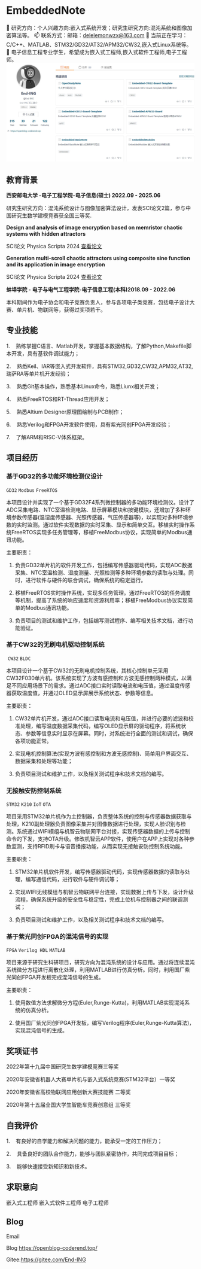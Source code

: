 # EmbeddedNote
🌱 研究方向：个人兴趣方向:嵌入式系统开发；研究生研究方向:混沌系统和图像加密算法等。
📫 联系方式：邮箱：delelemonwzx@163.com
🌱 当前正在学习：C/C++、MATLAB、STM32/GD32/AT32/APM32/CW32,嵌入式Linux系统等。
💬 电子信息工程专业学生，希望成为嵌入式工程师,嵌入式软件工程师,电子工程师。
![](pic/open.jpg)
## 教育背景

**西安邮电大学 -电子工程学院-电子信息(硕士)  2022.09 - 2025.06**

研究生研究方向：混沌系统设计与图像加密算法设计，发表SCI论文2篇，参与中国研究生数学建模竞赛获全国三等奖.

**Design and analysis of image encryption based on memristor chaotic systems with hidden attractors**

SCI论文 Physica Scripta 2024 [查看论文](https://iopscience.iop.org/article/10.1088/1402-4896/ad56cf)

**Generation multi-scroll chaotic attractors using composite sine function and its application in image encryption**

SCI论文 Physica Scripta 2024 [查看论文](https://iopscience.iop.org/article/10.1088/1402-4896/ad2b3f)

**蚌埠学院 - 电子与电气工程学院-电子信息工程(本科)2018.09 - 2022.06**

本科期间作为电子协会和电子竞赛负责人，参与各项电子类竞赛，包括电子设计大赛、单片机、物联网等，获得过奖项若干。

## 专业技能

1.    熟练掌握C语言、Matlab开发，掌握基本数据结构，了解Python,Makefile脚本开发，具有基软件调试能力；

2.    熟悉Keil、IAR等嵌入式开发软件，具有STM32,GD32,CW32,APM32,AT32,瑞萨RA等单片机开发经验；

3.    熟悉Git基本操作，熟悉基本Linux命令，熟悉Liunx相关开发；

4.    熟悉FreeRTOS和RT-Thread应用开发；

5.    熟悉Altium Designer原理图绘制与PCB制作；

6.    熟悉Verilog和FPGA开发软件使用，具有紫光同创FPGA开发经验；

7.    了解ARM和RISC-V体系框架。

## 项目经历

### 基于GD32的多功能环境检测仪设计

`GD32` `Modbus` `FreeRTOS`

本项目设计并实现了一个基于GD32F4系列微控制器的多功能环境检测仪。设计了ADC采集电路、NTC室温检测电路、显示屏幕模块和按键模块，还增加了多种环境参数传感器(温湿度传感器、光照传感器，气压传感器等)，以实现对多种环境参数的实时监测。通过软件实现数据的实时采集、显示和简单交互。移植实时操作系统FreeRTOS实现多任务管理等，移植FreeModbus协议，实现简单的Modbus通讯功能。

主要职责：

1. 负责GD32单片机的软件开发工作，包括编写传感器驱动代码，实现ADC数据采集、NTC室温检测、湿度测量、光照检测等多种环境参数的读取与处理。同时，进行软件与硬件的联合调试，确保系统的稳定运行。

2. 移植FreeRTOS实时操作系统，实现多任务管理。通过FreeRTOS的任务调度等机制，提高了系统的响应速度和资源利用率；移植FreeModbus协议实现简单的Modbus通讯功能。

3. 负责项目的测试和维护工作，包括编写测试程序、编写相关技术文档，进行功能验证。

### 基于CW32的无刷电机驱动控制系统

 `CW32` `BLDC`

本项目设计一个基于CW32的无刷电机控制系统，其核心控制单元采用CW32F030单片机。该系统实现了方波有感控制和方波无感控制两种模式，以满足不同应用场景下的需求。通过ADC接口实时读取电流和电压值，通过温度传感器获取温度值，并通过OLED显示屏展示系统状态、参数等信息。

主要职责：

1. CW32单片机开发，通过ADC接口读取电流和电压值，并进行必要的滤波和校准处理，编写温度数据采集代码，编写OLED显示屏的驱动程序，将系统状态、参数等信息实时显示在屏幕。同时，对系统进行全面的测试和调试，确保各项功能正常。

2. 实现电机控制算法(实现方波有感控制和方波无感控制)、简单用户界面交互、数据采集和处理等功能；

3. 负责项目测试和维护工作，以及相关测试程序和技术文档的编写。

### 无接触安防控制系统

`STM32` `K210` `IoT`  `OTA`

项目采用STM32单片机作为主控制器，负责整体系统的控制与传感器数据获取与处理，K210副处理器负责图像采集并对图像数据进行处理，实现人脸识别与检测。系统通过WIFI模组与机智云物联网平台对接，实现传感器数据的上传与控制命令的下发，支持OTA升级。修改机智云APP软件，使用户在APP上实现对各种参数监测，支持RFID刷卡与语音播报功能，从而实现无接触安防控制系统功能。

主要职责：

1. STM32单片机软件开发，编写传感器驱动代码，实现传感器数据的读取与处理，编写通信代码，进行软件与硬件调试等；

2. 实现WIFI无线模组与机智云物联网平台连接，实现数据上传与下发，设计升级流程，确保系统升级的安全性与稳定性，完成上位机与控制器之间的联调测试；

3. 负责项目测试和维护工作，以及相关测试程序和技术文档的编写。

### 基于紫光同创FPGA的混沌信号的实现

 `FPGA` `Verilog HDL` `MATLAB`

项目来源于研究生科研项目，研究方向为混沌系统的设计与应用。通过将连续混沌系统微分方程进行离散化处理，利用MATLAB进行仿真分析。同时，利用国厂紫光同创FPGA开发板完成混沌信号的生成。

主要职责：

1. 使用数值方法求解微分方程(Euler,Runge-Kutta)，利用MATLAB实现混沌系统的仿真分析。

2. 使用国厂紫光同创FPGA开发板，编写Verilog程序(Euler,Runge-Kutta算法)，实现混沌信号的生成。

## 奖项证书

2022年第十九届中国研究生数学建模竞赛三等奖

2020年安徽省机器人大赛单片机与嵌入式系统竞赛(STM32平台）一等奖 

2020年安徽省高校物联网应用创新大赛技能赛 二等奖

2020年第十五届全国大学生智能车竞赛创意组 三等奖

## 自我评价

1.    有良好的自学能力和解决问题的能力，能承受一定的工作压力；

2.    具备良好的团队合作能力，能够与团队紧密协作，共同完成项目目标；

3.    能够快速接受新知识和新技术。

## 求职意向

嵌入式工程师 嵌入式软件工程师 电子工程师

## Blog

Email [](mailto:[delelemonwzx@163.com](mailto:delelemonwzx@163.com))

Blog https://openblog-coderend.top/

Gitee:https://gitee.com/End-ING







